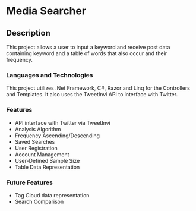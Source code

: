 # Media Searcher

## Description
This project allows a user to input a keyword and receive post data containing keyword and a table of words that also occur and their frequency.

### Languages and Technologies
This project utilizes .Net Framework, C#, Razor and Linq for the Controllers and Templates. It also uses the TweetInvi API to interface with Twitter.

### Features
  * API interface with Twitter via TweetInvi
  * Analysis Algorithm
  * Frequency Ascending/Descending
  * Saved Searches
  * User Registration
  * Account Management
  * User-Defined Sample Size
  * Table Data Representation

### Future Features
  * Tag Cloud data representation
  * Search Comparison
